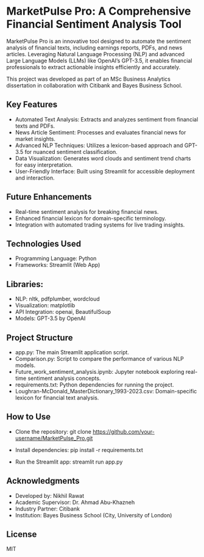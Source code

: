 # MarketPulse Pro: A Comprehensive Financial Sentiment Analysis Tool

MarketPulse Pro is an innovative tool designed to automate the sentiment analysis of financial texts, including earnings reports, PDFs, and news articles. Leveraging Natural Language Processing (NLP) and advanced Large Language Models (LLMs) like OpenAI’s GPT-3.5, it enables financial professionals to extract actionable insights efficiently and accurately.

This project was developed as part of an MSc Business Analytics dissertation in collaboration with Citibank and Bayes Business School.


## Key Features
- Automated Text Analysis: Extracts and analyzes sentiment from financial texts and PDFs.
- News Article Sentiment: Processes and evaluates financial news for market insights.
- Advanced NLP Techniques: Utilizes a lexicon-based approach and GPT-3.5 for nuanced sentiment classification.
- Data Visualization: Generates word clouds and sentiment trend charts for easy interpretation.
- User-Friendly Interface: Built using Streamlit for accessible deployment and interaction.


## Future Enhancements
- Real-time sentiment analysis for breaking financial news.
- Enhanced financial lexicon for domain-specific terminology.
- Integration with automated trading systems for live trading insights.


## Technologies Used
- Programming Language: Python
- Frameworks: Streamlit (Web App)


## Libraries:
- NLP: nltk, pdfplumber, wordcloud
- Visualization: matplotlib
- API Integration: openai, BeautifulSoup
- Models: GPT-3.5 by OpenAI


## Project Structure
- app.py: The main Streamlit application script.
- Comparison.py: Script to compare the performance of various NLP models.
- Future_work_sentiment_analysis.ipynb: Jupyter notebook exploring real-time sentiment analysis concepts.
- requirements.txt: Python dependencies for running the project.
- Loughran-McDonald_MasterDictionary_1993-2023.csv: Domain-specific lexicon for financial text analysis.


## How to Use
- Clone the repository: git clone https://github.com/your-username/MarketPulse_Pro.git

- Install dependencies: pip install -r requirements.txt

- Run the Streamlit app: streamlit run app.py


## Acknowledgments
- Developed by: Nikhil Rawat
- Academic Supervisor: Dr. Ahmad Abu-Khazneh
- Industry Partner: Citibank
- Institution: Bayes Business School (City, University of London)

## License
MIT
